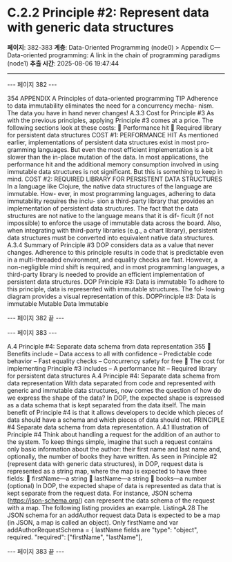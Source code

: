 # C.2.2 Principle #2: Represent data with generic data structures

**페이지**: 382-383
**계층**: Data-Oriented Programming (node0) > Appendix C—Data-oriented programming: A link in the chain of programming paradigms (node1)
**추출 시간**: 2025-08-06 19:47:44

---


--- 페이지 382 ---

354 APPENDIX A Principles of data-oriented programming
TIP Adherence to data immutability eliminates the need for a concurrency mecha-
nism. The data you have in hand never changes!
A.3.3 Cost for Principle #3
As with the previous principles, applying Principle #3 comes at a price. The following
sections look at these costs:
 Performance hit
 Required library for persistent data structures
COST #1: PERFORMANCE HIT
As mentioned earlier, implementations of persistent data structures exist in most pro-
gramming languages. But even the most efficient implementation is a bit slower than
the in-place mutation of the data. In most applications, the performance hit and the
additional memory consumption involved in using immutable data structures is not
significant. But this is something to keep in mind.
COST #2: REQUIRED LIBRARY FOR PERSISTENT DATA STRUCTURES
In a language like Clojure, the native data structures of the language are immutable. How-
ever, in most programming languages, adhering to data immutability requires the inclu-
sion a third-party library that provides an implementation of persistent data structures.
The fact that the data structures are not native to the language means that it is dif-
ficult (if not impossible) to enforce the usage of immutable data across the board.
Also, when integrating with third-party libraries (e.g., a chart library), persistent data
structures must be converted into equivalent native data structures.
A.3.4 Summary of Principle #3
DOP considers data as a value that never changes. Adherence to this principle results
in code that is predictable even in a multi-threaded environment, and equality checks
are fast. However, a non-negligible mind shift is required, and in most programming
languages, a third-party library is needed to provide an efficient implementation of
persistent data structures.
DOP Principle #3: Data is immutable
To adhere to this principle, data is represented with immutable structures. The fol-
lowing diagram provides a visual representation of this.
DOPPrinciple #3: Data is immutable
Mutable
Data
Immutable

--- 페이지 382 끝 ---


--- 페이지 383 ---

A.4 Principle #4: Separate data schema from data representation 355
 Benefits include
– Data access to all with confidence
– Predictable code behavior
– Fast equality checks
– Concurrency safety for free
 The cost for implementing Principle #3 includes
– A performance hit
– Required library for persistent data structures
A.4 Principle #4: Separate data schema from data
representation
With data separated from code and represented with generic and immutable data
structures, now comes the question of how do we express the shape of the data? In
DOP, the expected shape is expressed as a data schema that is kept separated from the
data itself. The main benefit of Principle #4 is that it allows developers to decide
which pieces of data should have a schema and which pieces of data should not.
PRINCIPLE #4 Separate data schema from data representation.
A.4.1 Illustration of Principle #4
Think about handling a request for the addition of an author to the system. To keep things
simple, imagine that such a request contains only basic information about the author:
their first name and last name and, optionally, the number of books they have written. As
seen in Principle #2 (represent data with generic data structures), in DOP, request data
is represented as a string map, where the map is expected to have three fields:
 firstName—a string
 lastName—a string
 books—a number (optional)
In DOP, the expected shape of data is represented as data that is kept separate from the
request data. For instance, JSON schema (https://json-schema.org/) can represent the
data schema of the request with a map. The following listing provides an example.
ListingA.28 The JSON schema for an addAuthor request data
Data is expected to be a map (in JSON,
a map is called an object).
Only firstName and
var addAuthorRequestSchema = {
lastName fields are
"type": "object",
required.
"required": ["firstName", "lastName"],

--- 페이지 383 끝 ---
